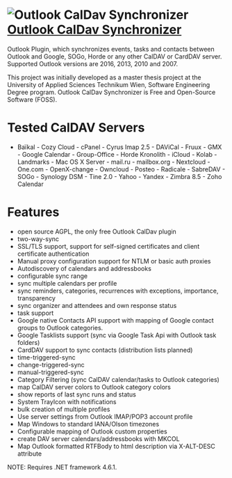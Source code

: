 # ![Outlook CalDav Synchronizer](https://cdn.rawgit.com/pauby/ChocoPackages/ea075a55/icons/outlookcaldav.png "Outlook CalDav Synchronizer Logo") [Outlook CalDav Synchronizer](https://chocolatey.org/packages/outlookcaldav)

Outlook Plugin, which synchronizes events, tasks and contacts between Outlook and Google, SOGo, Horde or any other CalDAV or CardDAV server. Supported Outlook versions are 2016, 2013, 2010 and 2007.

This project was initially developed as a master thesis project at the University of Applied Sciences Technikum Wien, Software Engineering Degree program. Outlook CalDav Synchronizer is Free and Open-Source Software (FOSS).

# Tested CalDAV Servers

- Baïkal - Cozy Cloud - cPanel - Cyrus Imap 2.5 - DAViCal - Fruux - GMX - Google Calendar - Group-Office - Horde Kronolith - iCloud - Kolab - Landmarks - Mac OS X Server - mail.ru - mailbox.org - Nextcloud - One.com - OpenX-change - Owncloud - Posteo - Radicale - SabreDAV - SOGo - Synology DSM - Tine 2.0 - Yahoo - Yandex - Zimbra 8.5 - Zoho Calendar

# Features

* open source AGPL, the only free Outlook CalDav plugin
* two-way-sync
* SSL/TLS support, support for self-signed certificates and client certificate authentication
* Manual proxy configuration support for NTLM or basic auth proxies
* Autodiscovery of calendars and addressbooks
* configurable sync range
* sync multiple calendars per profile
* sync reminders, categories, recurrences with exceptions, importance, transparency
* sync organizer and attendees and own response status
* task support
* Google native Contacts API support with mapping of Google contact groups to Outlook categories.
* Google Tasklists support (sync via Google Task Api with Outlook task folders)
* CardDAV support to sync contacts (distribution lists planned)
* time-triggered-sync
* change-triggered-sync
* manual-triggered-sync
* Category Filtering (sync CalDAV calendar/tasks to Outlook categories)
* map CalDAV server colors to Outlook category colors
* show reports of last sync runs and status
* System TrayIcon with notifications
* bulk creation of multiple profiles
* Use server settings from Outlook IMAP/POP3 account profile
* Map Windows to standard IANA/Olson timezones
* Configurable mapping of Outlook custom properties
* create DAV server calendars/addressbooks with MKCOL
* Map Outlook formatted RTFBody to html description via X-ALT-DESC attribute

NOTE: Requires .NET framework 4.6.1.